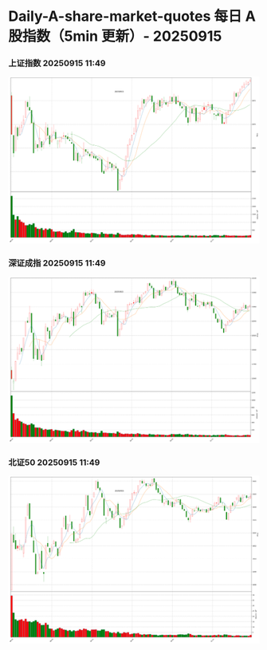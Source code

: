 
# Daily-A-share-market-quotes 每日 A 股指数（5min 更新）- 20250915

### 上证指数 20250915 11:49
![](./fig/2025/9/20250915-sh000001.png)

### 深证成指 20250915 11:49
![](./fig/2025/9/20250915-sz399001.png)

### 北证50 20250915 11:49
![](./fig/2025/9/20250915-bj899050.png)
